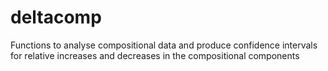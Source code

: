 # deltacomp
Functions to analyse compositional data and produce confidence intervals for relative increases and decreases in the compositional components
